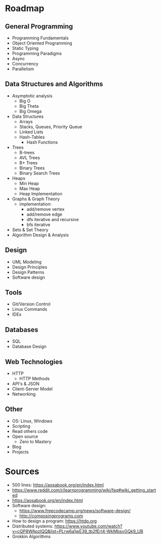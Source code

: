 # Roadmap
## General Programming
- Programming Fundamentals
- Object Oriented Programming
- Static Typing
- Programming Paradigms
- Async
- Concurrency
- Parallelism

## Data Structures and Algorithms
- Asymptotic analysis
    - Big O
    - Big Theta
    - Big Omega
- Data Structures
    - Arrays
    - Stacks, Queues, Priority Queue
    - Linked Lists
    - Hash-Tables
         - Hash Functions
- Trees
    - B-trees
    - AVL Trees
    - B+ Trees
    - Binary Trees
    - Binary Search Trees
- Heaps
    - Min Heap
    - Max Heap
    - Heap Implementation
- Graphs & Graph Theory
    - implementation:
        - add/remove vertex
        - add/remove edge
        - dfs iterative and recursive
        - bfs iterative
- Sets & Set Theory
- Algorithm Design & Analysis

## Design
- UML Modeling
- Design Principles
- Design Patterns
- Software design

## Tools
- Git/Version Control
- Linux Commands
- IDEs

## Databases
- SQL
- Database Design

## Web Technologies
- HTTP
    - HTTP Methods
- API's & JSON
- Client-Server Model
- Networking

## Other
- OS: Linux, Windows
- Scripting
- Read others code
- Open source
    - Zero to Mastery
- Blog
- Projects

# Sources
- 500 lines: https://aosabook.org/en/index.html
- https://www.reddit.com/r/learnprogramming/wiki/faq#wiki_getting_started
- https://aosabook.org/en/index.html
- Software design: 
    - https://www.freecodecamp.org/news/software-design/
    - http://composingprograms.com
- How to design a program: https://htdp.org
- Distributed systems: https://www.youtube.com/watch?v=cQP8WApzIQQ&list=PLrw6a1wE39_tb2fErI4-WkMbsvGQk9_UB
- Grokkin Algorithms
